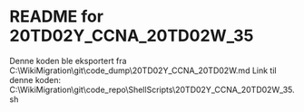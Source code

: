 # README for 20TD02Y_CCNA_20TD02W_35
Denne koden ble eksportert fra C:\WikiMigration\git\code_dump\20TD02Y_CCNA_20TD02W.md
Link til denne koden: C:\WikiMigration\git\code_repo\ShellScripts\20TD02Y_CCNA_20TD02W_35.sh
